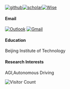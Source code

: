[![github](https://img.shields.io/badge/github-%23121011.svg?style=for-the-badge&logo=github&logoColor=white)](https://github.com/yenanfei)[![scholar](https://img.shields.io/badge/Google%20Scholar-4285F4?style=for-the-badge&logo=google-scholar&logoColor=white)](https://scholar.google.com/citations?user=Jo7TvUMAAAAJ)[![Wise](https://img.shields.io/badge/Wise-394e79?style=for-the-badge&logo=wise&logoColor=00B9FF)](https://wise.com/pay/me/nanfeiy2)

#### Email
[![Outlook](https://img.shields.io/badge/Microsoft_Outlook-0078D4?style=for-the-badge&logo=microsoft-outlook&logoColor=white)](mailto:nanfei.ye@outlook.com)
[![Gmail](https://img.shields.io/badge/Gmail-D14836?style=for-the-badge&logo=gmail&logoColor=white)](mailto:xs020105@gmail.com)
#### Education  
Beijing Institute of Technology
#### Research Interests  
AGI,Autonomous Driving

![Visitor Count](https://komarev.com/ghpvc/?username=yenanfei&color=green)

